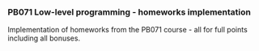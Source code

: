 ### PB071 Low-level programming - homeworks implementation ###
Implementation of homeworks from the PB071 course - all for full points including all bonuses. 
